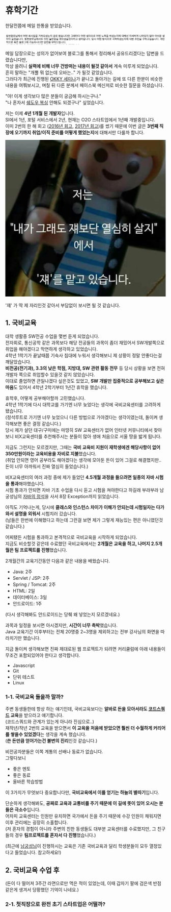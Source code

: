 # 휴학기간

한달전쯤에 메일 한통을 받았습니다.  

![메일](./images/mail.png)

메일 답장으로는 성의가 없어보여 블로그를 통해서 정리해서 공유드리겠다는 답변을 드렸습니다만,  
막상 쓸려니 **실력에 비해 너무 건방떠는 내용이 될것 같아서** 계속 미루게 되었습니다.  
흔히 말하는 "개뿔 뭐 없는데 오바는.." 가 될것 같았습니다.  
그러다가 최근에 진행된 [OKKY 세미나](http://jojoldu.tistory.com/274)가 끝나고 돌아가는 길에 또 다른 한분이 비슷한 내용을 여쭤보시고, 며칠 뒤 다른 분께서 페이스북 메신저로 비슷한 질문을 하셨습니다.  
  
"아! 이게 생각보다 많은 분들이 궁금해 하시는구나."  
"나 혼자서 [쉐도우 복싱](https://namu.wiki/w/%EC%89%90%EB%8F%84%EC%9A%B0%20%EB%B3%B5%EC%8B%B1#toc) 안해도 되겠구나" 싶었습니다.  
  
저는 이제 **4년 1개월 된 개발자**입니다.  
SI에서 1년, 포털 서비스에서 2년, 현재는 O2O 스타트업에서 1년째 개발중입니다.  
이미 2번의 한 해 회고 ([2016년 회고](https://brunch.co.kr/@jojoldu/2), [2017년 회고](https://brunch.co.kr/@jojoldu/19))를 썼기 때문에 이번 글은 **3번째 직장에 오기까지 취업/이직 준비를 어떻게 했었는지**에 대해서만 다룰까 합니다.  
  
![쟤](./images/쟤.png)

'쟤' 가 딱 제 자리인것 같아서 부담없이 보시면 될 것 같습니다.

## 1. 국비교육

대학 생활중 SW전공 수업을 몇번 듣게 되었습니다.  
전자회로, 통신공학 같은 과목보다 해당 전공들의 과목이 좀더 재밌어서 SW개발쪽으로 취업을 해야겠다고 막연하게 생각하고 있었습니다.  
4학년 1학기가 끝날때쯤 기숙사 침대에 누워서 생각해보니 제 상황이 정말 안좋다는걸 깨달았습니다.  
**비전공(전기과), 3.3의 낮은 학점, 지방대, SW 관련 활동 전무** 등 당시 상황을 보면 전혀 개발자 쪽으로 취업할수 있을것 같지 않았습니다.  
이대로 졸업하면 큰일나겠다 싶은것도 있었고, **SW 개발만 집중적으로 공부해보고 싶은 마음**도 있어서 4학년 2학기부터 1년간 휴학을 했습니다.  
  
휴학후, 어떻게 공부해야할까 고민했습니다.  
4학년 1학기에 다시 대학교를 가기엔 너무 늦었다는 생각에 국비교육센터를 고려하게 됐습니다.  
(정석루트로 가기엔 너무 늦었으니 다른 방법으로 가야겠다는 생각이였는데, 돌이켜 생각해보면 좋은 결정 같습니다.)  
당시 제가 살던 대구/구미에는 마땅히 SW 교육센터가 없어 인터넷 커뮤니티에서 찾아보니 비X교육센터를 추천해주시는 분들이 많아 생애 처음으로 서울 땅을 밟게 됩니다.  
  
지금도 그런지는 모르겠지만, 그때는 **국비 교육비 지원이 재학생에겐 해당사항이 없어 350만원이라는 교육비용을 자비로 지불**했습니다.  
(취업 안되면 영어 공부라도 해야겠다는 생각에 모아둔 돈이 있어 그걸로 해결했지만.. 돈이 너무 아까워서 진짜 열심히 들었습니다.)  
  
비X교육센터의 여러 과정 중에 제가 들었던 **4.5개월 과정을 들으려면 일종의 자바 시험을 통과**해야했습니다.  
시험 통과가 안되면 자바 기초 수업을 다시 듣고 시험을 쳐야한다고 하길래 부랴부랴 남궁성님의 [자바의 정석](http://www.kyobobook.co.kr/product/detailViewKor.laf?ejkGb=KOR&barcode=9788994492032)을 사서 8장 Exception까지 읽었습니다.  
  
아직도 기억나는게, 당시에 **클래스와 인스턴스 차이가 이해가 안되는데 시험일자는 다가와서 설명을 외워서** 시험치러 갔습니다.  
(남들은 한번에 이해했다고 하는데 그런걸 보면 제가 그렇게 재능있는 편은 아니였던것 같습니다.)  

어찌됐든 시험을 통과하고 본격적으로 국비교육을 시작하게 되었습니다.  
지금도 비슷할것 같은데 수료했던 국비교육에서는 **2개월은 교육을 하고, 나머지 2.5개월은 팀 프로젝트를 진행**했습니다.  
  
2개월간의 교육기간동안 다음과 같은 내용을 배웠습니다.  

* Java: 2주
* Servlet / JSP: 2주
* Spring / Tomcat: 2주
* HTML: 2일
* 데이터베이스: 3일
* 안드로이드: 1주

(다시 생각해봐도 안드로이드는 당췌 왜 넣었는지 모르겠네요.)  
  

과목과 일정을 보시면 아시겠지만, **시간이 너무 촉박**했습니다.  
Java 교육기간 이후부터는 전체 20명중 2~3명을 제외하고는 전부 강사님의 화면을 따라치기만 했습니다.  



지금 돌이켜 생각해보면 진짜 제대로된 웹 프로젝트가 되려면 커리큘럼에 아래 내용들이 무조건 포함되있어야 한다고 생각합니다.

* Javascript
* Git
* 단위 테스트
* Linux





### 1-1. 국비교육 들을까 말까?

주변 동생들한테 항상 하는 얘기인데, 국비교육보다는 **알바로 돈을 모아서라도 [코드스쿼드](http://codesquad.kr/) 교육**을 받으라고 얘기합니다.  
(코드스쿼드와 관계가 있는게 아니라 진심으로..)  
재작년/작년 2번의 교육을 받으면서 **이 교육을 처음에 받았으면 훨씬 더 수월하게 커리어를 쌓을수 있었겠다**는 생각을 계속 했습니다.  
(**쓴 돈만큼 얻어가는건 불변의 진리**인것 같습니다.)  
  
비전공자분들은 이쪽 계통의 선배나 동료가 없습니다.  
그렇다보니

* 좋은 멘토
* 좋은 동료
* 올바른 학습방법

이 3가지가 무엇보다 중요합니다만, **국비교육에서 이를 얻기는 하늘의 별따기**입니다.  
  
단순하게 생각해봐도, **공짜로 교육과 교통비를 주기 때문에 이 길에 뜻이 있어 오시는 분들은 극소수**입니다.  
어차피 교육센터는 인원만 유치하면 국가에서 돈을 주기 때문에 수강 인원이 채워지면 이후 관리에는 굉장히 소홀합니다.  
(저 혼자의 경험이 아니라 주변의 친한 동생들도 대부분 교육센터를 수료했지만, 그 친구들의 경우 **팀프로젝트를 혼자서 다 진행**했습니다.)  


(최근에 [남궁성님](http://cafe.naver.com/javachobostudy/150080)이 진행하시는 교육은 기존 국비교육과 달리 학생분들이 모두 열정있다고 들었습니다. 참고하세요!)  


## 2. 국비교육 수업 후

(돈이 다 떨어져 3주간 라면으로만 먹은 적이 있었는데, 이때 갑자기 팔에 검은색 반점 같은게 생겨서 당황했던 기억이 나네요.)

### 2-1. 첫직장으로 완전 초기 스타트업은 어떨까? 


